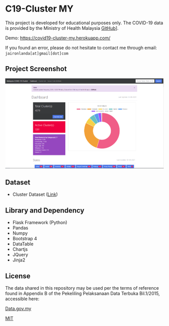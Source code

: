 # C19-Cluster MY

This project is developed for educational purposes only. The COVID-19 data is provided by the Ministry of Health Malaysia [GitHub](https://github.com/MoH-Malaysia/covid19-public)].

Demo: https://covid19-cluster-my.herokuapp.com/

If you found an error, please do not hesitate to contact me through email: `jaironlanda[at]gmail[dot]com`

## Project Screenshot

![C19-Cluster Dashboard](https://github.com/Jaironlanda/C19-cluster-MY/blob/main/screenshot/Screenshot_dashboard.png)

## Dataset

- Cluster Dataset ([Link](https://github.com/MoH-Malaysia/covid19-public/tree/main/epidemic#cluster-analysis))

## Library and Dependency

- Flask Framework (Python)
- Pandas
- Numpy
- Bootstrap 4
- DataTable
- Chartjs
- JQuery
- Jinja2

## License

The data shared in this repository may be used per the terms of reference found in Appendix B of the Pekeliling Pelaksanaan Data Terbuka Bil.1/2015, accessible here:

[Data.gov.my](https://www.data.gov.my/p/pekeliling-data-terbuka)

[MIT](https://choosealicense.com/licenses/mit/)
